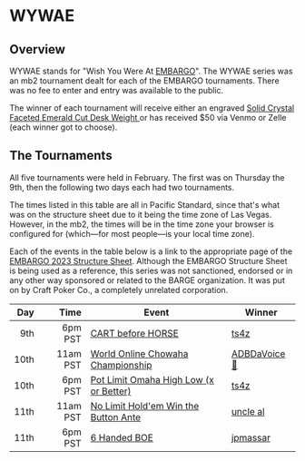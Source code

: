 # WYWAE

## Overview

WYWAE stands for "Wish You Were At
[EMBARGO](https://www.barge.org/schedule1)".  The WYWAE series was an
mb2 tournament dealt for each of the EMBARGO tournaments.  There was no
fee to enter and entry was available to the public.

The winner of each
tournament will receive either an engraved [Solid Crystal Faceted
Emerald Cut Desk Weight
](https://www.trophies2go.com/solid-crystal-faceted-emerald-cut-desk-weight.html)
or has received $50 via Venmo or Zelle (each winner got to choose).

## The Tournaments

All five tournaments were held in February. The first was on Thursday the 9th,
then the following two days each had two tournaments.

The times listed in this table are all in Pacific Standard, since that's what
was on the structure sheet due to it being the time zone of Las Vegas.
However, in the mb2, the times will be in the time zone your browser
is configured for (which&mdash;for most people&mdash;is your local time zone).

Each of the events in the table below is a link to the appropriate
page of the [EMBARGO 2023 Structure
Sheet](https://irp.cdn-website.com/7fa840da/files/uploaded/2023_EMBARGO_Structures.pdf). Although
the EMBARGO Structure Sheet is being used as a reference, this series
was not sanctioned, endorsed or in any other way sponsored or related
to the BARGE organization.  It was put on by Craft Poker Co., a
completely unrelated corporation.

|Day|Time|Event|Winner|
|--:|--:|--|--|
|9th|6pm PST|[CART before HORSE](https://irp.cdn-website.com/7fa840da/files/uploaded/2023_EMBARGO_Structures.pdf#page=1)|[ts4z](https://devctm.com/event/4161/player/570)|
|10th|11am PST|[World Online Chowaha Championship](https://irp.cdn-website.com/7fa840da/files/uploaded/2023_EMBARGO_Structures.pdf#page=2)|[ADBDaVoice 🎤](https://devctm.com/event/4162/player/504)|
|10th|6pm PST|[Pot Limit Omaha High Low (x or Better)](https://irp.cdn-website.com/7fa840da/files/uploaded/2023_EMBARGO_Structures.pdf#page=3)|[ts4z](https://devctm.com/event/4163/player/570)|
|11th|11am PST|[No Limit Hold'em Win the Button Ante](https://irp.cdn-website.com/7fa840da/files/uploaded/2023_EMBARGO_Structures.pdf#page=4)|[uncle al](https://devctm.com/event/4164/player/135)|
|11th|6pm PST|[6 Handed BOE](https://irp.cdn-website.com/7fa840da/files/uploaded/2023_EMBARGO_Structures.pdf#page=5)|[jpmassar](https://devctm.com/event/4165/player/139)
